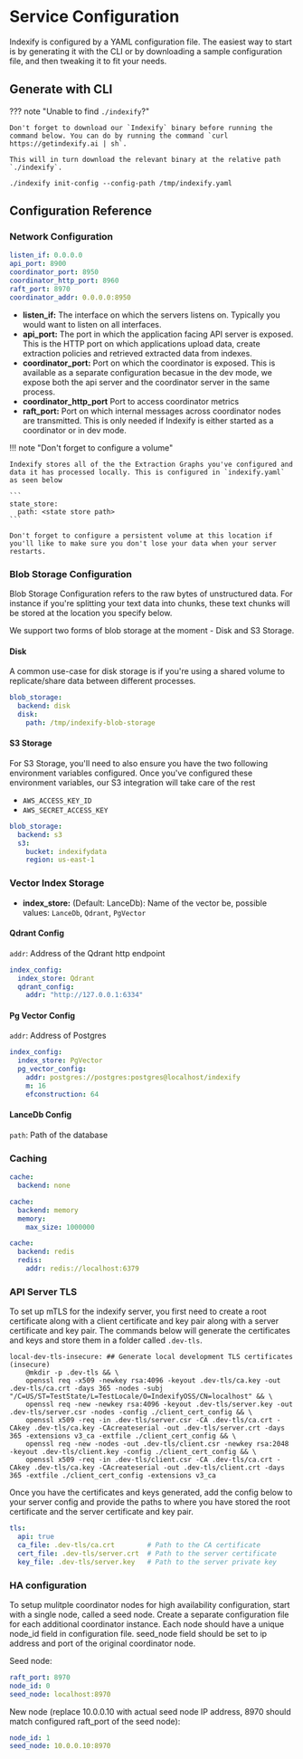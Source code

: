 # Service Configuration

Indexify is configured by a YAML configuration file. The easiest way to start is by generating it with the CLI or by downloading a sample configuration file, and then tweaking it to fit your needs.

## Generate with CLI

??? note "Unable to find `./indexify`?"

    Don't forget to download our `Indexify` binary before running the command below. You can do by running the command `curl https://getindexify.ai | sh`.

    This will in turn download the relevant binary at the relative path `./indexify`.

```shell
./indexify init-config --config-path /tmp/indexify.yaml
```

## Configuration Reference

### Network Configuration

```yaml
listen_if: 0.0.0.0
api_port: 8900
coordinator_port: 8950
coordinator_http_port: 8960
raft_port: 8970
coordinator_addr: 0.0.0.0:8950
```

- **listen_if:** The interface on which the servers listens on. Typically you would want to listen on all interfaces.
- **api_port:** The port in which the application facing API server is exposed. This is the HTTP port on which applications upload data, create extraction policies and retrieved extracted data from indexes.
- **coordinator_port:** Port on which the coordinator is exposed. This is available as a separate configuration becasue in the dev mode, we expose both the api server and the coordinator server in the same process.
- **coordinator_http_port** Port to access coordinator metrics
- **raft_port:** Port on which internal messages across coordinator nodes are transmitted. This is only needed if Indexify is either started as a coordinator or in dev mode.

!!! note "Don't forget to configure a volume"

    Indexify stores all of the the Extraction Graphs you've configured and data it has processed locally. This is configured in `indexify.yaml` as seen below

    ```
    state_store:
      path: <state store path>
    ```

    Don't forget to configure a persistent volume at this location if you'll like to make sure you don't lose your data when your server restarts.

### Blob Storage Configuration

Blob Storage Configuration refers to the raw bytes of unstructured data. For instance if you're splitting your text data into chunks, these text chunks will be stored at the location you specify below.

We support two forms of blob storage at the moment - Disk and S3 Storage.

#### Disk

A common use-case for disk storage is if you're using a shared volume to replicate/share data between different processes.

```yaml
blob_storage:
  backend: disk
  disk:
    path: /tmp/indexify-blob-storage
```

#### S3 Storage

For S3 Storage, you'll need to also ensure you have the two following environment variables configured. Once you've configured these environment variables, our S3 integration will take care of the rest

- `AWS_ACCESS_KEY_ID`
- `AWS_SECRET_ACCESS_KEY`

```yaml
blob_storage:
  backend: s3
  s3:
    bucket: indexifydata
    region: us-east-1
```

### Vector Index Storage
* **index_store:** (Default: LanceDb): Name of the vector be, possible values: `LanceDb`, `Qdrant`, `PgVector`

#### Qdrant Config
`addr`: Address of the Qdrant http endpoint
```yaml
index_config:
  index_store: Qdrant
  qdrant_config:
    addr: "http://127.0.0.1:6334"
```
#### Pg Vector Config
`addr`: Address of Postgres

```yaml
index_config:
  index_store: PgVector
  pg_vector_config:
    addr: postgres://postgres:postgres@localhost/indexify
    m: 16
    efconstruction: 64
```

#### LanceDb Config
`path`: Path of the database

### Caching
```yaml
cache:
  backend: none
```
```yaml
cache:
  backend: memory
  memory:
    max_size: 1000000
```
```yaml
cache:
  backend: redis
  redis:
    addr: redis://localhost:6379
```

### API Server TLS

To set up mTLS for the indexify server, you first need to create a root certificate along with a client certificate and key pair along with a server certificate and key pair. The commands below will generate the certificates and keys and store them in a folder called `.dev-tls`.

```
local-dev-tls-insecure: ## Generate local development TLS certificates (insecure)
	@mkdir -p .dev-tls && \
	openssl req -x509 -newkey rsa:4096 -keyout .dev-tls/ca.key -out .dev-tls/ca.crt -days 365 -nodes -subj "/C=US/ST=TestState/L=TestLocale/O=IndexifyOSS/CN=localhost" && \
	openssl req -new -newkey rsa:4096 -keyout .dev-tls/server.key -out .dev-tls/server.csr -nodes -config ./client_cert_config && \
	openssl x509 -req -in .dev-tls/server.csr -CA .dev-tls/ca.crt -CAkey .dev-tls/ca.key -CAcreateserial -out .dev-tls/server.crt -days 365 -extensions v3_ca -extfile ./client_cert_config && \
	openssl req -new -nodes -out .dev-tls/client.csr -newkey rsa:2048 -keyout .dev-tls/client.key -config ./client_cert_config && \
	openssl x509 -req -in .dev-tls/client.csr -CA .dev-tls/ca.crt -CAkey .dev-tls/ca.key -CAcreateserial -out .dev-tls/client.crt -days 365 -extfile ./client_cert_config -extensions v3_ca
```

Once you have the certificates and keys generated, add the config below to your server config and provide the paths to where you have stored the root certificate and the server certificate and key pair.

```yaml
tls:
  api: true
  ca_file: .dev-tls/ca.crt        # Path to the CA certificate
  cert_file: .dev-tls/server.crt  # Path to the server certificate
  key_file: .dev-tls/server.key   # Path to the server private key
```
### HA configuration 

To setup mulitple coordinator nodes for high availability configuration, start with a single node, called a seed node. Create a separate configuration file for each additional coordinator instance. Each node should have a unique node_id field in configuration file. seed_node field should be set to ip address and port of the original coordinator node. 

Seed node:

```yaml
raft_port: 8970
node_id: 0
seed_node: localhost:8970
```

New node (replace 10.0.0.10 with actual seed node IP address, 8970 should match configured raft_port of the seed node):

```yaml
node_id: 1
seed_node: 10.0.0.10:8970
```
